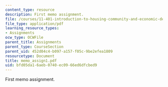 ```yaml
---
content_type: resource
description: First memo assignment.
file: /courses/11-401-introduction-to-housing-community-and-economic-development-fall-2003/bfd05da16aeb0740ec0966ed6dfcbed9_memo_assign1.pdf
file_type: application/pdf
learning_resource_types:
- Assignments
ocw_type: OCWFile
parent_title: Assignments
parent_type: CourseSection
parent_uid: 452d04c4-b097-a157-f05c-9be2efea1809
resourcetype: Document
title: memo_assign1.pdf
uid: bfd05da1-6aeb-0740-ec09-66ed6dfcbed9
---
```

First memo assignment.

